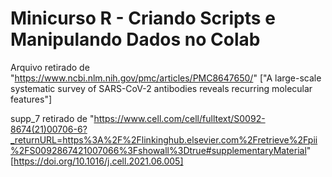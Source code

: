 # Minicurso R - Criando Scripts e Manipulando Dados no Colab

Arquivo retirado de "https://www.ncbi.nlm.nih.gov/pmc/articles/PMC8647650/" ["A large-scale systematic survey of SARS-CoV-2 antibodies reveals recurring molecular features"]

supp_7 retirado de "https://www.cell.com/cell/fulltext/S0092-8674(21)00706-6?_returnURL=https%3A%2F%2Flinkinghub.elsevier.com%2Fretrieve%2Fpii%2FS0092867421007066%3Fshowall%3Dtrue#supplementaryMaterial" [https://doi.org/10.1016/j.cell.2021.06.005]
